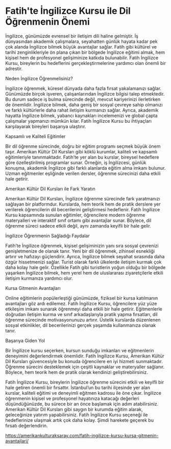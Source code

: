 # Fatih'te İngilizce Kursu ile Dil Öğrenmenin Önemi

İngilizce, günümüzde evrensel bir iletişim dili haline gelmiştir. İş dünyasından akademik çalışmalara, seyahatten günlük hayata kadar pek çok alanda İngilizce bilmek büyük avantajlar sağlar. Fatih gibi kültürel ve tarihi zenginlikleriyle ön plana çıkan bir bölgede İngilizce eğitimi almak, hem kişisel hem de profesyonel gelişiminize katkıda bulunabilir. Fatih İngilizce Kursu, bireylerin bu hedeflerini gerçekleştirmelerine yardımcı olan önemli bir adrestir.

Neden İngilizce Öğrenmelisiniz?

İngilizce öğrenmek, küresel dünyada daha fazla fırsat yakalamanızı sağlar. Günümüzde birçok işveren, çalışanlarından İngilizce bilgisi talep etmektedir. Bu durum sadece iş bulma sürecinde değil, mevcut kariyerinizi ilerletirken de önemlidir. İngilizce bilmek, daha geniş bir sosyal çevreye sahip olmanızı ve farklı kültürlerle daha rahat iletişim kurmanızı sağlar. Ayrıca, akademik hayatta İngilizce bilmek, yabancı kaynakları incelemenizi ve global çapta çalışmalar yapmanızı mümkün kılar. Fatih İngilizce Kursu bu ihtiyaçları karşılayarak bireyleri başarıya ulaştırır.

Kapsamlı ve Kaliteli Eğitimler

Bir dil öğrenme sürecinde, doğru bir eğitim programı seçmek büyük önem taşır. Amerikan Kültür Dil Kursları gibi köklü kurumlar, kaliteli ve kapsamlı eğitimleriyle tanınmaktadır. Fatih’te yer alan bu kurslar, bireysel hedeflere göre özelleştirilmiş programlar sunar. Örneğin, iş İngilizcesi, günlük konuşma, akademik İngilizce gibi farklı alanlarda eğitim alma imkanı bulunur. Uzman eğitmenler eşliğinde verilen dersler, öğrenme sürecinizi daha etkili hale getirir.

Amerikan Kültür Dil Kursları ile Fark Yaratın

Amerikan Kültür Dil Kursları, İngilizce öğrenme sürecinde fark yaratmanızı sağlayan bir platformdur. Kurslarda, hem teorik hem de pratik derslere yer verilerek öğrencilerin dil becerilerini geliştirmesi hedeflenir. Fatih İngilizce Kursu kapsamında sunulan eğitimler, öğrencilere modern öğrenme materyalleri ve interaktif sınıf ortamı gibi avantajlar sunar. Böylece, dil öğrenme süreci sadece etkili değil, aynı zamanda keyifli bir hale gelir.

İngilizce Öğrenmenin Sağladığı Faydalar

Fatih’te İngilizce öğrenmek, kişisel gelişiminizin yanı sıra sosyal çevrenizi genişletmenize de olanak tanır. Yeni bir dil öğrenmek, zihinsel esnekliği artırır ve hafızayı güçlendirir. Ayrıca, İngilizce bilmek seyahat sırasında daha özgür hissetmenizi sağlar. Turist olarak farklı ülkelerde iletişim kurmak çok daha kolay hale gelir. Özellikle Fatih gibi turistlerin yoğun olduğu bir bölgede yaşarken İngilizce bilmek, hem yerel hem de uluslararası ziyaretçilerle etkili iletişim kurmanıza yardımcı olur.

Kursa Gitmenin Avantajları

Online eğitimlerin popülerleştiği günümüzde, fiziksel bir kursa katılmanın avantajları göz ardı edilemez. Fatih İngilizce Kursu, öğrencilere yüz yüze etkileşim imkanı sunarak öğrenmeyi daha etkili bir hale getirir. Eğitmenlerle doğrudan iletişim kurma ve sınıf arkadaşlarıyla pratik yapma fırsatları, dil öğrenme sürecinde motivasyonunuzu artırır. Üstelik kurslarda düzenlenen sosyal etkinlikler, dil becerilerinizi gerçek yaşamda kullanmanıza olanak tanır.

Başarıya Giden Yol

Bir İngilizce kursu seçerken, kursun sunduğu imkanları ve eğitmenlerin deneyimini değerlendirmek önemlidir. Fatih İngilizce Kursu, Amerikan Kültür Dil Kursları güvencesiyle bu konuda öğrencilere en iyi hizmeti sunmaktadır. Öğrenme sürecini desteklemek için çeşitli kaynaklar ve materyaller sağlanır. Böylece, hem teorik hem de pratik olarak kendinizi geliştirebilirsiniz.

Fatih İngilizce Kursu, bireylerin İngilizce öğrenme sürecini etkili ve keyifli bir hale getiren önemli bir fırsattır. İstanbul’un bu tarihi ilçesinde yer alan kurslar, kaliteli eğitimi ve deneyimli eğitmen kadrosu ile öne çıkar. İngilizce öğrenmenin kişisel ve profesyonel hayatınıza katacağı değerleri düşündüğünüzde, bu sürece bir an önce başlamak için adım atabilirsiniz. Amerikan Kültür Dil Kursları gibi saygın bir kurumda eğitim alarak, geleceğinize yatırım yapabilirsiniz.
Fatih İngilizce Kursu seçeneği ile hedeflerinize ulaşmak artık çok daha kolay. Şimdi harekete geçerek bu fırsatı değerlendirin.

https://amerikankulturaksaray.com/fatih-ingilizce-kursu-kursa-gitmenin-avantajlari/
